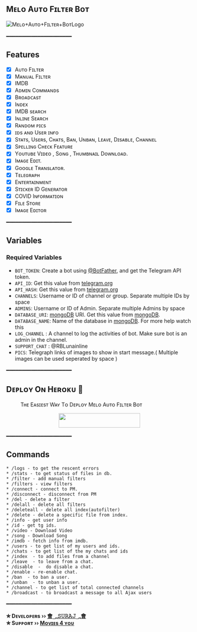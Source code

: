## Mᴇʟᴏ Aᴜᴛᴏ Fɪʟᴛᴇʀ Bᴏᴛ
  <img src="https://telegra.ph/file/da8f09330e61584ae037c.jpg" alt="Mᴇʟᴏ+Aᴜᴛᴏ+Fɪʟᴛᴇʀ+BᴏᴛLogo">
</p>

━━━━━━━━━━━━━━━━━━━━━

## Features

- [x] Aᴜᴛᴏ Fɪʟᴛᴇʀ
- [x] Mᴀɴᴜᴀʟ Fɪʟᴛᴇʀ
- [x] IMDB
- [x] Aᴅᴍɪɴ Cᴏᴍᴍᴀɴᴅs
- [x] Bʀᴏᴀᴅᴄᴀsᴛ
- [x] Iɴᴅᴇx
- [x] IMDB sᴇᴀʀᴄʜ
- [x] Iɴʟɪɴᴇ Sᴇᴀʀᴄʜ
- [x] Rᴀɴᴅᴏᴍ ᴘɪᴄs
- [x] ɪᴅs ᴀɴᴅ Usᴇʀ ɪɴғᴏ 
- [x] Sᴛᴀᴛs, Usᴇʀs, Cʜᴀᴛs, Bᴀɴ, Uɴʙᴀɴ, Lᴇᴀᴠᴇ, Dɪsᴀʙʟᴇ, Cʜᴀɴɴᴇʟ
- [x] Sᴘᴇʟʟɪɴɢ Cʜᴇᴄᴋ Fᴇᴀᴛᴜʀᴇ
- [x] Yᴏᴜᴛᴜʙᴇ Vɪᴅᴇᴏ , Sᴏɴɢ , Tʜᴜᴍʙɴᴀɪʟ Dᴏᴡɴʟᴏᴀᴅ.
- [x] Iᴍᴀɢᴇ Eᴅɪᴛ.
- [x] Gᴏᴏɢʟᴇ Tʀᴀɴsʟᴀᴛᴏʀ.
- [x] Tᴇʟᴇɢʀᴀᴘʜ
- [x] Eɴᴛᴇʀᴛᴀɪɴᴍᴇɴᴛ
- [x] Sᴛɪᴄᴋᴇʀ ID Gᴇɴᴇʀᴀᴛᴏʀ
- [x] COVID Iɴғᴏʀᴍᴀᴛɪᴏɴ
- [x] Fɪʟᴇ Sᴛᴏʀᴇ
- [X] Iᴍᴀɢᴇ Eᴅɪᴛᴏʀ

━━━━━━━━━━━━━━━━━━━━━

## Variables

### Required Variables
* `BOT_TOKEN`: Create a bot using [@BotFather](https://telegram.dog/BotFather), and get the Telegram API token.
* `API_ID`: Get this value from [telegram.org](https://my.telegram.org/apps)
* `API_HASH`: Get this value from [telegram.org](https://my.telegram.org/apps)
* `CHANNELS`: Username or ID of channel or group. Separate multiple IDs by space
* `ADMINS`: Username or ID of Admin. Separate multiple Admins by space
* `DATABASE_URI`: [mongoDB](https://www.mongodb.com) URI. Get this value from [mongoDB](https://www.mongodb.com).
* `DATABASE_NAME`: Name of the database in [mongoDB](https://www.mongodb.com). For more help watch this 
* `LOG_CHANNEL` : A channel to log the activities of bot. Make sure bot is an admin in the channel.
* `SUPPORT_CHAT` : @RBLunainline
* `PICS`: Telegraph links of images to show in start message.( Multiple images can be used seperated by space )

━━━━━━━━━━━━━━━━━━━━━

## Dᴇᴘʟᴏʏ Oɴ Hᴇʀᴏᴋᴜ​ 🚀
ㅤㅤㅤTʜᴇ Eᴀsɪᴇsᴛ Wᴀʏ Tᴏ Dᴇᴘʟᴏʏ Mᴇʟᴏ Aᴜᴛᴏ Fɪʟᴛᴇʀ Bᴏᴛ
<p align="center"><a href="https://heroku.com/deploy?template=https://github.com/TG-SURAJ/Melody-Filter-Bot"> <img src="https://img.shields.io/badge/Deploy%20To%20Heroku-black?style=for-the-badge&logo=heroku" width="220" height="38.45"/></a></p>
━━━━━━━━━━━━━━━━━━━━━








## Commands
```
* /logs - to get the rescent errors
* /stats - to get status of files in db.
* /filter - add manual filters
* /filters - view filters
* /connect - connect to PM.
* /disconnect - disconnect from PM
* /del - delete a filter
* /delall - delete all filters
* /deleteall - delete all index(autofilter)
* /delete - delete a specific file from index.
* /info - get user info
* /id - get tg ids.
* /video - Download Video
* /song - Download Song
* /imdb - fetch info from imdb.
* /users - to get list of my users and ids.
* /chats - to get list of the my chats and ids 
* /index  - to add files from a channel
* /leave  - to leave from a chat.
* /disable  -  do disable a chat.
* /enable - re-enable chat.
* /ban  - to ban a user.
* /unban  - to unban a user.
* /channel - to get list of total connected channels
* /broadcast - to broadcast a message to all Ajax users
```
━━━━━━━━━━━━━━━━━━━━━

<b>✮ Dᴇᴠᴇʟᴏᴘᴇʀs ›› [會؄𝚂𝚄𝚁𝙰𝙹؄會](https://t.me/KingOf_univers)</b>                                                                                                                                                                                     
<b>✮ Sᴜᴘᴘᴏʀᴛ ›› [Mᴏᴠɪᴇs 4 ʏᴏᴜ](https://t.me/Movies_4you)</b>
